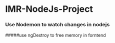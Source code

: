 # IMR-NodeJs-Project
### Use Nodemon to watch changes in nodejs
#####use ngDestroy to free memory in forntend
